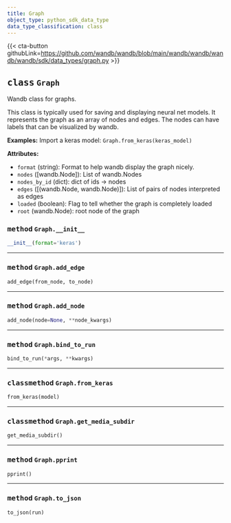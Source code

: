 ```yaml
---
title: Graph
object_type: python_sdk_data_type
data_type_classification: class
---
```


{{< cta-button githubLink=https://github.com/wandb/wandb/blob/main/wandb/wandb/wandb/wandb/sdk/data_types/graph.py >}}




## <kbd>class</kbd> `Graph`
Wandb class for graphs. 

This class is typically used for saving and displaying neural net models.  It represents the graph as an array of nodes and edges.  The nodes can have labels that can be visualized by wandb. 



**Examples:**
  Import a keras model: ```
     Graph.from_keras(keras_model)
    ``` 



**Attributes:**
 
 - `format` (string):  Format to help wandb display the graph nicely. 
 - `nodes` ([wandb.Node]):  List of wandb.Nodes 
 - `nodes_by_id` (dict):  dict of ids -> nodes 
 - `edges` ([(wandb.Node, wandb.Node)]):  List of pairs of nodes interpreted as edges 
 - `loaded` (boolean):  Flag to tell whether the graph is completely loaded 
 - `root` (wandb.Node):  root node of the graph 

### <kbd>method</kbd> `Graph.__init__`

```python
__init__(format='keras')
```








---

### <kbd>method</kbd> `Graph.add_edge`

```python
add_edge(from_node, to_node)
```





---

### <kbd>method</kbd> `Graph.add_node`

```python
add_node(node=None, **node_kwargs)
```





---

### <kbd>method</kbd> `Graph.bind_to_run`

```python
bind_to_run(*args, **kwargs)
```





---

### <kbd>classmethod</kbd> `Graph.from_keras`

```python
from_keras(model)
```





---

### <kbd>classmethod</kbd> `Graph.get_media_subdir`

```python
get_media_subdir()
```





---

### <kbd>method</kbd> `Graph.pprint`

```python
pprint()
```





---

### <kbd>method</kbd> `Graph.to_json`

```python
to_json(run)
```





